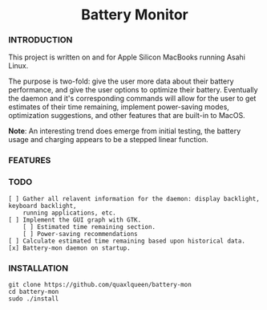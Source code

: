 <h1 align="center">Battery Monitor</h1>

### INTRODUCTION

This project is written on and for Apple Silicon MacBooks running Asahi Linux. 

The purpose is two-fold: give the user more data about their battery performance, and give the user options to optimize their battery. 
Eventually the daemon and it's corresponding commands will allow for the user to get estimates of their time remaining, implement 
power-saving modes, optimization suggestions, and other features that are built-in to MacOS.

**Note**: An interesting trend does emerge from initial testing, the battery usage and charging appears to be a stepped linear function.

### FEATURES

### TODO
    [ ] Gather all relavent information for the daemon: display backlight, keyboard backlight, 
        running applications, etc.
    [ ] Implement the GUI graph with GTK.
        [ ] Estimated time remaining section.
        [ ] Power-saving recommendations
    [ ] Calculate estimated time remaining based upon historical data.
    [x] Battery-mon daemon on startup.

### INSTALLATION
    git clone https://github.com/quaxlqueen/battery-mon
    cd battery-mon
    sudo ./install
